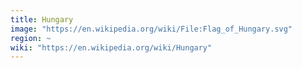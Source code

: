 ```yaml
---
title: Hungary
image: "https://en.wikipedia.org/wiki/File:Flag_of_Hungary.svg"
region: ~
wiki: "https://en.wikipedia.org/wiki/Hungary"
---
```


